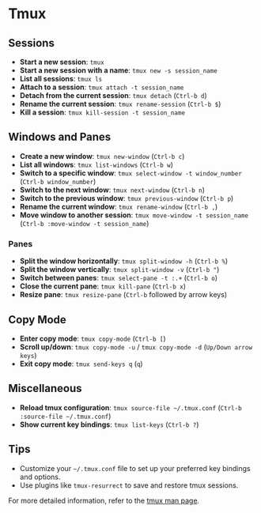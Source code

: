 # Tmux

## Sessions
- **Start a new session**: `tmux`
- **Start a new session with a name**: `tmux new -s session_name`
- **List all sessions**: `tmux ls`
- **Attach to a session**: `tmux attach -t session_name`
- **Detach from the current session**: `tmux detach` (`Ctrl-b d`)
- **Rename the current session**: `tmux rename-session` (`Ctrl-b $`)
- **Kill a session**: `tmux kill-session -t session_name`

## Windows and Panes
- **Create a new window**: `tmux new-window` (`Ctrl-b c`)
- **List all windows**: `tmux list-windows` (`Ctrl-b w`)
- **Switch to a specific window**: `tmux select-window -t window_number` (`Ctrl-b window_number`)
- **Switch to the next window**: `tmux next-window` (`Ctrl-b n`)
- **Switch to the previous window**: `tmux previous-window` (`Ctrl-b p`)
- **Rename the current window**: `tmux rename-window` (`Ctrl-b ,`)
- **Move window to another session**: `tmux move-window -t session_name` (`Ctrl-b :move-window -t session_name`)

### Panes
- **Split the window horizontally**: `tmux split-window -h` (`Ctrl-b %`)
- **Split the window vertically**: `tmux split-window -v` (`Ctrl-b "`)
- **Switch between panes**: `tmux select-pane -t :.+` (`Ctrl-b o`)
- **Close the current pane**: `tmux kill-pane` (`Ctrl-b x`)
- **Resize pane**: `tmux resize-pane` (`Ctrl-b` followed by arrow keys)

## Copy Mode
- **Enter copy mode**: `tmux copy-mode` (`Ctrl-b [`)
- **Scroll up/down**: `tmux copy-mode -u` / `tmux copy-mode -d` (`Up/Down arrow keys`)
- **Exit copy mode**: `tmux send-keys q` (`q`)

## Miscellaneous
- **Reload tmux configuration**: `tmux source-file ~/.tmux.conf` (`Ctrl-b :source-file ~/.tmux.conf`)
- **Show current key bindings**: `tmux list-keys` (`Ctrl-b ?`)

## Tips
- Customize your `~/.tmux.conf` file to set up your preferred key bindings and options.
- Use plugins like `tmux-resurrect` to save and restore tmux sessions.

For more detailed information, refer to the [tmux man page](https://man7.org/linux/man-pages/man1/tmux.1.html).

